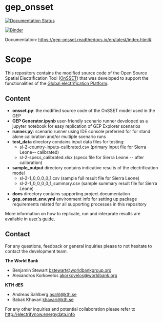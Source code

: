 gep_onsset
=================================

[![Documentation Status](https://readthedocs.org/projects/gep-onsset/badge/?version=latest)](https://gep-onsset.readthedocs.io/en/latest/?badge=latest)

[![Binder](https://mybinder.org/badge_logo.svg)](https://mybinder.org/v2/gh/global-electrification-platform/gep-onsset/HEAD)

Documentation: https://gep-onsset.readthedocs.io/en/latest/index.html#

# Scope

This repository contains the modified source code of the Open Source Spatial Electrification Tool ([OnSSET](http://www.onsset.org/)) that was developed to support the functionalities of the [Global electrification Platform](https://electrifynow.energydata.info/).

## Content

- **onsset.py**: the modified source code of the OnSSET model used in the GEP
- **GEP Generator.ipynb** user-friendly scenario runner developed as a jupyter notebook for easy replication of GEP Explorer scenarios
- **runner.py**: scenario runner using IDE console preferred for for stand alone calibration and/or multiple scenario runs
- **test_data** directory condains input data files for testing:
    - sl-2-country-inputs-calibrated.csv (primary input file for Sierra Leone-- calibrated)
    - sl-2-specs_calibrated.xlsx (specs file for Sierra Leone -- after calibration)
- **sample_output** directory contains indicative results of the electrification model
    - sl-2-1_0_0_0_0_1.csv (sample full result file for Sierra Leone)
    - sl-2-1_0_0_0_0_1_summary.csv (sample summary result file for Sierra Leone)
- **docs** directory contains supporting project documentation
- **gep_onsset_env.yml** environment info for setting up package requirements related for all supporting processes in this repository

More information on how to replicate, run and interprate results are available in [user's guide.](https://gep-onsset.readthedocs.io/en/latest/index.html#)

## Contact
For any questions, feedback or general inquiries please to not hesitate to contact the development team.

**The World Bank**

- Benjamin Stewart <bstewart@worldbankgroup.org>
- Alexandros Korkovelos <akorkovelos@worldbank.org>

**KTH dES**

- Andreas Sahlberg <asahl@kth.se>
- Babak Khavari <khavari@kth.se>

For any other inquiries and potential collaboration please refer to http://electrifynow.energydata.info
